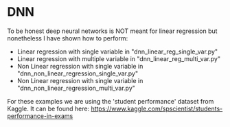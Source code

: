 # DNN

To be honest deep neural networks is NOT meant for linear regression but nonetheless I have shown how to perform:

- Linear regression with single variable in "dnn_linear_reg_single_var.py"
- Linear regression with multiple variable in "dnn_linear_reg_multi_var.py"
- Non Linear regression with single variable in "dnn_non_linear_regression_single_var.py"
- Non Linear regression with single variable in "dnn_non_linear_regression_multi_var.py"

For these examples we are using the 'student performance' dataset from Kaggle. It can be found here: https://www.kaggle.com/spscientist/students-performance-in-exams
